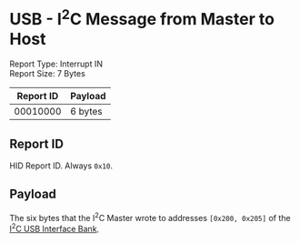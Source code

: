 # USB - I<sup>2</sup>C Message from Master to Host
Report Type: Interrupt IN<br />
Report Size: 7 Bytes

| Report ID | Payload |
|-----------|---------|
| 00010000  | 6 bytes |

## Report ID
HID Report ID.  Always `0x10`.

## Payload
The six bytes that the I<sup>2</sup>C Master wrote to addresses `[0x200, 0x205]` of the [I<sup>2</sup>C USB Interface Bank](../../../I2c/UsbInterfaceBank.md).
